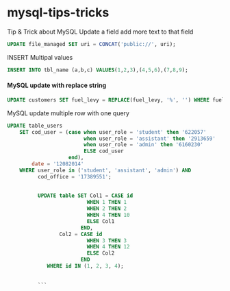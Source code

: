 # mysql-tips-tricks
Tip &amp; Trick about MySQL
Update a field add more text to that field
```sql
UPDATE file_managed SET uri = CONCAT('public://', uri);
```

INSERT Multipal values
```sql
INSERT INTO tbl_name (a,b,c) VALUES(1,2,3),(4,5,6),(7,8,9);
```
#### MySQL update with replace string
```sql
UPDATE customers SET fuel_levy = REPLACE(fuel_levy, '%', '') WHERE fuel_levy LIKE '%\%';
```

MySQL update multiple row with one query

```sql
UPDATE table_users
    SET cod_user = (case when user_role = 'student' then '622057'
                         when user_role = 'assistant' then '2913659'
                         when user_role = 'admin' then '6160230'
                         ELSE cod_user 
                    end),
        date = '12082014'
    WHERE user_role in ('student', 'assistant', 'admin') AND
          cod_office = '17389551';
          
          
          UPDATE table SET Col1 = CASE id 
                          WHEN 1 THEN 1 
                          WHEN 2 THEN 2 
                          WHEN 4 THEN 10 
                          ELSE Col1 
                        END, 
                 Col2 = CASE id 
                          WHEN 3 THEN 3 
                          WHEN 4 THEN 12 
                          ELSE Col2 
                        END
             WHERE id IN (1, 2, 3, 4);
             
          
          ```
